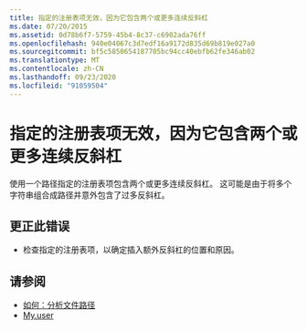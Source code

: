 ```yaml
---
title: 指定的注册表项无效，因为它包含两个或更多连续反斜杠
ms.date: 07/20/2015
ms.assetid: 0d78b6f7-5759-45b4-8c37-c6902ada76ff
ms.openlocfilehash: 940e04067c3d7edf16a9172d835d69b819e027a0
ms.sourcegitcommit: bf5c5850654187705bc94cc40ebfb62fe346ab02
ms.translationtype: MT
ms.contentlocale: zh-CN
ms.lasthandoff: 09/23/2020
ms.locfileid: "91059504"
---
```

# <a name="specified-registry-key-is-not-valid-because-it-contains-two-or-more-consecutive-backslashes"></a>指定的注册表项无效，因为它包含两个或更多连续反斜杠

使用一个路径指定的注册表项包含两个或更多连续反斜杠。 这可能是由于将多个字符串组合成路径并意外包含了过多反斜杠。  
  
## <a name="to-correct-this-error"></a>更正此错误  
  
- 检查指定的注册表项，以确定插入额外反斜杠的位置和原因。  
  
## <a name="see-also"></a>请参阅

- [如何：分析文件路径](../developing-apps/programming/drives-directories-files/how-to-parse-file-paths.md)
- [My.user](xref:Microsoft.VisualBasic.MyServices.RegistryProxy)
